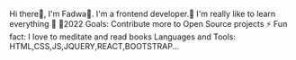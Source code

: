Hi there🤚, I'm Fadwa👋. 
I'm a frontend developer.🌱 
I'm really like to learn everything 🤣 
🥅2022 Goals: Contribute more to Open Source projects
⚡ Fun fact: I love to meditate and read books
Languages and Tools: HTML,CSS,JS,JQUERY,REACT,BOOTSTRAP...

